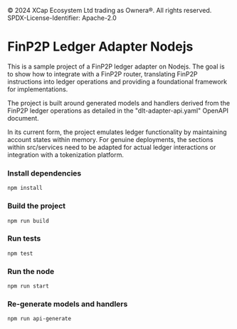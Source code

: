 © 2024 XCap Ecosystem Ltd trading as Ownera®. All rights reserved. SPDX-License-Identifier: Apache-2.0

# FinP2P Ledger Adapter Nodejs

This is a sample project of a FinP2P ledger adapter on Nodejs.
The goal is to show how to integrate with a FinP2P router, translating FinP2P instructions into ledger operations and providing a foundational framework for implementations.

The project is built around generated models and handlers derived from the FinP2P ledger operations as detailed in the "dlt-adapter-api.yaml" OpenAPI document.

In its current form, the project emulates ledger functionality by maintaining account states within memory. For genuine deployments, the sections within src/services need to be adapted for actual ledger interactions or integration with a tokenization platform.

### Install dependencies

`npm install`

### Build the project

`npm run build`

### Run tests

`npm test`

### Run the node

`npm run start`

### Re-generate models and handlers

`npm run api-generate`

